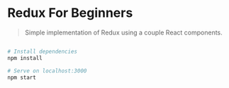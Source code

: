 # Redux For Beginners
> Simple implementation of Redux using a couple React components.

``` bash

# Install dependencies
npm install

# Serve on localhost:3000
npm start
